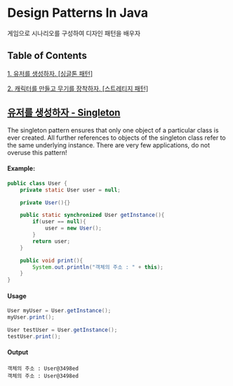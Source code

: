 # Design Patterns In Java

게임으로 시나리오를 구성하여 디자인 패턴을 배우자

## Table of Contents


[1. 유저를 생성하자. [싱글톤 패턴]](#singleton)

[2. 캐릭터를 만들고 무기를 장착하자. [스트레티지 패턴]](#strategy)
  



[유저를 생성하자 - Singleton](/src/User.java)
------------

The singleton pattern ensures that only one object of a particular class is ever created.
All further references to objects of the singleton class refer to the same underlying instance.
There are very few applications, do not overuse this pattern!

#### Example:

```java
public class User {
    private static User user = null;

    private User(){}

    public static synchronized User getInstance(){
        if(user == null){
            user = new User();
        }
        return user;
    }

    public void print(){
        System.out.println("객체의 주소 : " + this);
    }
}
```

#### Usage

```java
User myUser = User.getInstance();
myUser.print();

User testUser = User.getInstance();
testUser.print();
```

#### Output

```
객체의 주소 : User@3498ed
객체의 주소 : User@3498ed
```
